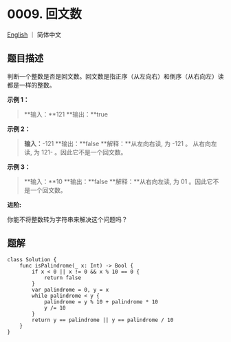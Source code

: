 # 0009. 回文数

[English](README) ｜ 简体中文



## 题目描述

判断一个整数是否是回文数。回文数是指正序（从左向右）和倒序（从右向左）读都是一样的整数。

**示例 1：**

> **输入：**121
> **输出：**true

**示例 2：**

>**输入：**-121
>**输出：**false
>**解释：**从左向右读, 为 -121 。 从右向左读, 为 121- 。因此它不是一个回文数。

**示例 3：**

>**输入：**10
>**输出：**false
>**解释：**从右向左读, 为 01 。因此它不是一个回文数。

**进阶:**

你能不将整数转为字符串来解决这个问题吗？



## 题解

```
class Solution {
    func isPalindrome(_ x: Int) -> Bool {
        if x < 0 || x != 0 && x % 10 == 0 {
            return false
        }
        var palindrome = 0, y = x
        while palindrome < y {
            palindrome = y % 10 + palindrome * 10
            y /= 10
        }
        return y == palindrome || y == palindrome / 10
    }
}
```
